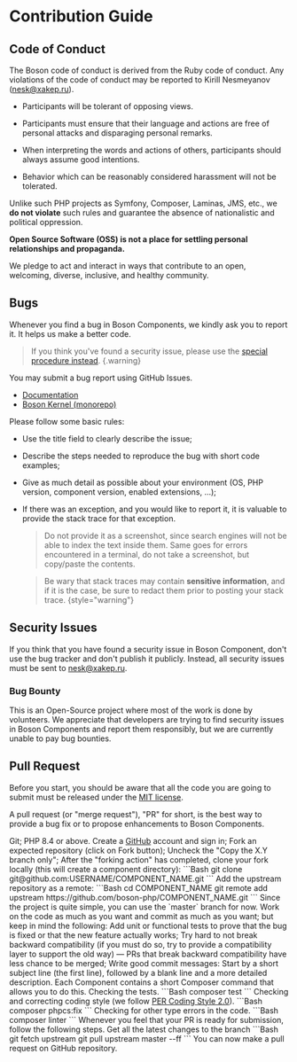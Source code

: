 # Contribution Guide

## Code of Conduct

The Boson code of conduct is derived from the Ruby code of conduct.
Any violations of the code of conduct may be reported
to Kirill Nesmeyanov ([nesk@xakep.ru](mailto:nesk@xakep.ru)).

- Participants will be tolerant of opposing views.

- Participants must ensure that their language and actions are free of
  personal attacks and disparaging personal remarks.

- When interpreting the words and actions of others, participants
  should always assume good intentions.

- Behavior which can be reasonably considered harassment will not be tolerated.

Unlike such PHP projects as Symfony, Composer, Laminas, JMS, etc., we **do not
violate** such rules and guarantee the absence of nationalistic and political
oppression.

**Open Source Software (OSS) is not a place for settling personal
relationships and propaganda.**

We pledge to act and interact in ways that contribute to an open, welcoming,
diverse, inclusive, and healthy community.

## Bugs

Whenever you find a bug in Boson Components, we kindly ask you to report it.
It helps us make a better code.

> If you think you've found a security issue, please use 
> the <a href="contribution.md#security-issues">special procedure instead</a>.
{.warning}

You may submit a bug report using GitHub Issues.
- [Documentation](https://github.com/boson-php/docs/issues)
- [Boson Kernel (monorepo)](https://github.com/boson-php/boson/issues)

Please follow some basic rules:

- Use the title field to clearly describe the issue;
- Describe the steps needed to reproduce the bug with short code examples;
- Give as much detail as possible about your environment (OS, PHP version, 
  component version, enabled extensions, ...);
- If there was an exception, and you would like to report it, it is valuable to 
  provide the stack trace for that exception.
  > Do not provide it as a screenshot, since search engines will not be able to 
  > index the text inside them. Same goes for errors encountered in a terminal, 
  > do not take a screenshot, but copy/paste the contents. 
  
  > Be wary that stack traces may contain **sensitive information**, and if 
  > it is the case, be sure to redact them prior to posting your stack trace.
  {style="warning"}


## Security Issues

If you think that you have found a security issue in Boson Component,
don't use the bug tracker and don't publish it publicly. Instead, all security
issues must be sent to [nesk@xakep.ru](mailto:nesk@xakep.ru).

### Bug Bounty

This is an Open-Source project where most of the work is done by volunteers.
We appreciate that developers are trying to find security issues in Boson
Components and report them responsibly, but we are currently unable to
pay bug bounties.

## Pull Request

Before you start, you should be aware that all the code you are going to
submit must be released under the [MIT license](https://opensource.org/license/mit).

A pull request (or "merge request"), "PR" for short, is the best way to
provide a bug fix or to propose enhancements to Boson Components.

<procedure title="#1: Setup your Environment">
  <step>Git;</step>
  <step>PHP 8.4 or above.</step>
</procedure>

<procedure title="#2: Get the Source Code">
  <step>
    Create a <a href="https://github.com">GitHub</a> account and sign in;
  </step>
  <step>
    Fork an expected repository (click on <shortcut>Fork</shortcut> button);
  </step>
  <step>
    Uncheck the "Copy the X.Y branch only";
  </step>
  <step>
    After the "forking action" has completed, clone your fork locally 
    (this will create a component directory):
    ```Bash
    git clone git@github.com:USERNAME/COMPONENT_NAME.git
    ```
  </step>
  <step>
    Add the upstream repository as a remote:
    ```Bash
    cd COMPONENT_NAME
    git remote add upstream https://github.com/boson-php/COMPONENT_NAME.git
    ```
  </step>
</procedure>

<procedure title="#3: Choose the right Branch">
  Since the project is quite simple, you can use the `master` branch for now.
</procedure>

<procedure title="#4: Work on your Pull Request">
  Work on the code as much as you want and commit as much as you want; 
  but keep in mind the following:
  <step>
    Add unit or functional tests to prove that the bug is fixed or 
    that the new feature actually works;
  </step>
  <step>
    Try hard to not break backward compatibility (if you must do so, try to 
    provide a compatibility layer to support the old way) &mdash; PRs that 
    break backward compatibility have less chance to be merged;
  </step>
  <step>
    Write good commit messages: Start by a short subject line (the first line), 
    followed by a blank line and a more detailed description.
  </step>
</procedure>

<procedure title="#5: Check that the current Tests Pass">
  Each Component contains a short Composer command that allows you to do this.
  <step>
    Checking the tests.
    ```Bash
    composer test
    ```
  </step>
  <step>
    Checking and correcting coding style (we follow <a href="https://www.php-fig.org/per/coding-style/">PER Coding Style 2.0</a>).
    ```Bash
    composer phpcs:fix
    ```
  </step>
  <step>
    Checking for other type errors in the code.
    ```Bash
    composer linter
    ```
  </step>
</procedure>

<procedure title="#6: Submit your Pull Request">
  Whenever you feel that your PR is ready for submission, 
  follow the following steps.
  <step>
    Get all the latest changes to the branch
    ```Bash
    git fetch upstream
    git pull upstream master --ff
    ```
  </step>
  <step>
    You can now make a pull request on GitHub repository.
  </step>
</procedure>